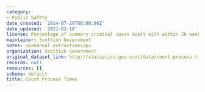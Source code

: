 ```yaml
---
category:
- Public Safety
date_created: '2014-07-29T00:00:00Z'
date_updated: '2021-03-10'
license: Percentage of summary criminal cases dealt with within 26 weeks.
maintainer: Scottish Government
notes: <p>manual extraction</p>
organization: Scottish Government
original_dataset_link: http://statistics.gov.scot/data/court-process-times
records: null
resources: []
schema: default
title: Court Process Times
---
```

